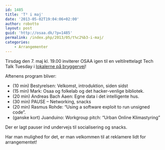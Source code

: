 ```yaml
---
id: 1485
title: 'T³ i maj'
date: '2013-05-02T19:04:06+02:00'
author: robotto
layout: post
guid: 'http://osaa.dk/?p=1485'
permalink: /index.php/2013/05/t%c2%b3-i-maj/
categories:
    - Arrangementer
---
```


Tirsdag den 7. maj kl. 19.00 inviterer OSAA igen til en veltilrettelagt Tech Talk Tuesday i [lokalerne på bryggervej](http://find.osaa.dk)!

Aftenens program bliver:

- (10 min) Bestyrelsen: Velkomst, introduktion, siden sidst
- (15 min) Mark: Osaa og folkelab og det hacker-venlige bibliotek.
- (20 min) Andreas Bach Aaen: Egne data i det intelligente hus.
- (30 min) PAUSE – Networking, snacks
- (20 min) Rasmus Rohde: “Using a software exploit to run unsigned code”.
- (ganske kort) Juanduino: Workgroup pitch: “Urban Online Klimastyring”

Der er lagt pauser ind undervejs til socialisering og snacks.

Har man mulighed for det, er man velkommen til at reklamere lidt for arrangementet!
